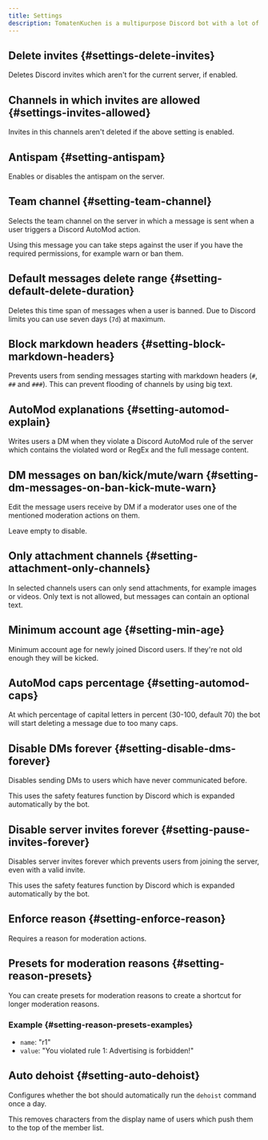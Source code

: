 ```yaml
---
title: Settings
description: TomatenKuchen is a multipurpose Discord bot with a lot of features for your server. Explains all AutoMod settings.
---
```


## Delete invites {#settings-delete-invites}

Deletes Discord invites which aren't for the current server, if enabled.

## Channels in which invites are allowed {#settings-invites-allowed}

Invites in this channels aren't deleted if the above setting is enabled.

## Antispam {#setting-antispam}

Enables or disables the antispam on the server.

## Team channel {#setting-team-channel}

Selects the team channel on the server in which a message is sent when a user triggers a Discord AutoMod action.

Using this message you can take steps against the user if you have the required permissions, for example warn or ban them.

## Default messages delete range {#setting-default-delete-duration}

Deletes this time span of messages when a user is banned. Due to Discord limits you can use seven days (`7d`) at maximum.

## Block markdown headers {#setting-block-markdown-headers}

Prevents users from sending messages starting with markdown headers (`#`, `##` and `###`). This can prevent flooding of channels by using big text.

## AutoMod explanations {#setting-automod-explain}

Writes users a DM when they violate a Discord AutoMod rule of the server which contains the violated word or RegEx and the full message content.

## DM messages on ban/kick/mute/warn {#setting-dm-messages-on-ban-kick-mute-warn}

Edit the message users receive by DM if a moderator uses one of the mentioned moderation actions on them.

Leave empty to disable.

## Only attachment channels {#setting-attachment-only-channels}

In selected channels users can only send attachments, for example images or videos. Only text is not allowed, but messages can contain an optional text.

## Minimum account age {#setting-min-age}

Minimum account age for newly joined Discord users. If they're not old enough they will be kicked.

## AutoMod caps percentage {#setting-automod-caps}

At which percentage of capital letters in percent (30-100, default 70) the bot will start deleting a message due to too many caps.

## Disable DMs forever {#setting-disable-dms-forever}

Disables sending DMs to users which have never communicated before.

This uses the safety features function by Discord which is expanded automatically by the bot.

## Disable server invites forever {#setting-pause-invites-forever}

Disables server invites forever which prevents users from joining the server, even with a valid invite.

This uses the safety features function by Discord which is expanded automatically by the bot.

## Enforce reason {#setting-enforce-reason}

Requires a reason for moderation actions.

## Presets for moderation reasons {#setting-reason-presets}

You can create presets for moderation reasons to create a shortcut for longer moderation reasons.

### Example {#setting-reason-presets-examples}

- `name`: "r1"
- `value`: "You violated rule 1: Advertising is forbidden!"

## Auto dehoist {#setting-auto-dehoist}

Configures whether the bot should automatically run the `dehoist` command once a day.

This removes characters from the display name of users which push them to the top of the member list.
